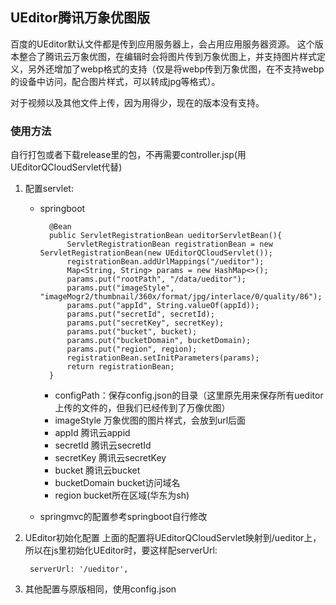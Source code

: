  UEditor腾讯万象优图版
----

百度的UEditor默认文件都是传到应用服务器上，会占用应用服务器资源。
这个版本整合了腾讯云万象优图，在编辑时会将图片传到万象优图上，并支持图片样式定义，另外还增加了webp格式的支持（仅是将webp传到万象优图，在不支持webp的设备中访问，配合图片样式，可以转成jpg等格式）。

对于视频以及其他文件上传，因为用得少，现在的版本没有支持。

### 使用方法
自行打包或者下载release里的包，不再需要controller.jsp(用UEditorQCloudServlet代替)

1. 配置servlet:

    * springboot
    
            @Bean
            public ServletRegistrationBean ueditorServletBean(){
                ServletRegistrationBean registrationBean = new ServletRegistrationBean(new UEditorQCloudServlet());
                registrationBean.addUrlMappings("/ueditor");
                Map<String, String> params = new HashMap<>();
                params.put("rootPath", "/data/ueditor");
                params.put("imageStyle", "imageMogr2/thumbnail/360x/format/jpg/interlace/0/quality/86");
                params.put("appId", String.valueOf(appId));
                params.put("secretId", secretId);
                params.put("secretKey", secretKey);
                params.put("bucket", bucket);
                params.put("bucketDomain", bucketDomain);
                params.put("region", region);
                registrationBean.setInitParameters(params);
                return registrationBean;
            }
        * configPath：保存config.json的目录（这里原先用来保存所有ueditor上传的文件的，但我们已经传到了万像优图）
        * imageStyle 万象优图的图片样式，会放到url后面
        * appId 腾讯云appid
        * secretId 腾讯云secretId
        * secretKey 腾讯云secretKey
        * bucket 腾讯云bucket
        * bucketDomain bucket访问域名
        * region bucket所在区域(华东为sh)
    * springmvc的配置参考springboot自行修改
    
2. UEditor初始化配置
     上面的配置将UEditorQCloudServlet映射到/ueditor上，所以在js里初始化UEditor时，要这样配serverUrl:
     
        serverUrl: '/ueditor',

3. 其他配置与原版相同，使用config.json



